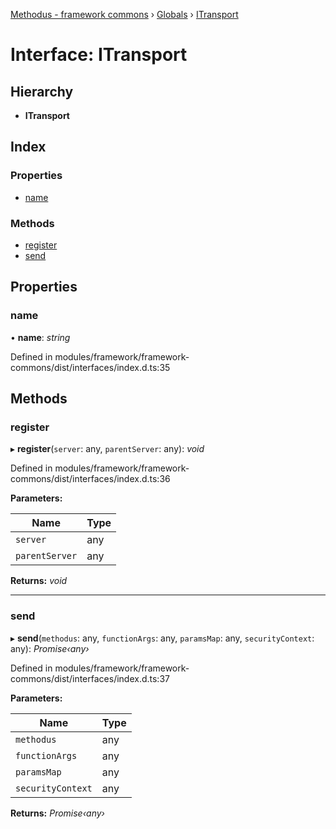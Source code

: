 [Methodus - framework commons](../README.md) › [Globals](../globals.md) › [ITransport](modules/framework/common/itransport.md)

# Interface: ITransport

## Hierarchy

* **ITransport**

## Index

### Properties

* [name](#name)

### Methods

* [register](#register)
* [send](#send)

## Properties

###  name

• **name**: *string*

Defined in modules/framework/framework-commons/dist/interfaces/index.d.ts:35

## Methods

###  register

▸ **register**(`server`: any, `parentServer`: any): *void*

Defined in modules/framework/framework-commons/dist/interfaces/index.d.ts:36

**Parameters:**

Name | Type |
------ | ------ |
`server` | any |
`parentServer` | any |

**Returns:** *void*

___

###  send

▸ **send**(`methodus`: any, `functionArgs`: any, `paramsMap`: any, `securityContext`: any): *Promise‹any›*

Defined in modules/framework/framework-commons/dist/interfaces/index.d.ts:37

**Parameters:**

Name | Type |
------ | ------ |
`methodus` | any |
`functionArgs` | any |
`paramsMap` | any |
`securityContext` | any |

**Returns:** *Promise‹any›*
